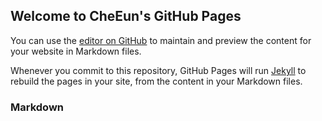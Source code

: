 ## Welcome to CheEun's GitHub Pages

You can use the [editor on GitHub](https://github.com/CheEun0606/CheEun0606.github.io/edit/master/index.md) to maintain and preview the content for your website in Markdown files.

Whenever you commit to this repository, GitHub Pages will run [Jekyll](https://jekyllrb.com/) to rebuild the pages in your site, from the content in your Markdown files.

### Markdown
